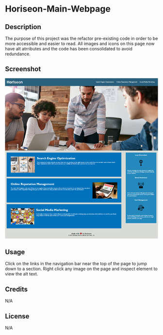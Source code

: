 # Horiseon-Main-Webpage

## Description

The purpose of this project was the refactor pre-existing code in order to be more accessible and easier to read. All images and icons on this page now have alt atrributes and the code has been consolidated to avoid redundance.

## Screenshot

![A screenshot of the full Horiseon main webpage](./assets/images/Horiseon-screenshot.png)

## Usage

Click on the links in the navigation bar near the top of the page to jump down to a section.
Right click any image on the page and inspect element to view the alt text.

## Credits

N/A

## License

N/A
